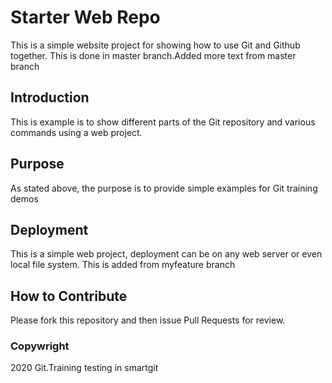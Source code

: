 # Starter Web Repo

This is a simple website project for showing how to use Git and Github together. This is done in master branch.Added more text from master branch

## Introduction
This is example is to show different parts of the Git repository and various commands using a web project.

## Purpose

As stated above, the purpose is to provide simple examples for Git training demos

## Deployment
This is a simple web project, deployment can be on any web server or even local file system. This is added from myfeature branch

## How to Contribute
Please fork this repository and then issue Pull Requests for review.

### Copywright
2020 Git.Training
testing in smartgit